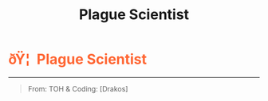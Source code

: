 ﻿---
lang: en-US
title: Plague Scientist
prev:
next:
---

# <font color="#ff6633">ðŸ¦  <b>Plague Scientist</b></font> <Badge text="Killing" type="tip" vertical="middle"/>
---

> From: TOH & Coding: [Drakos]
